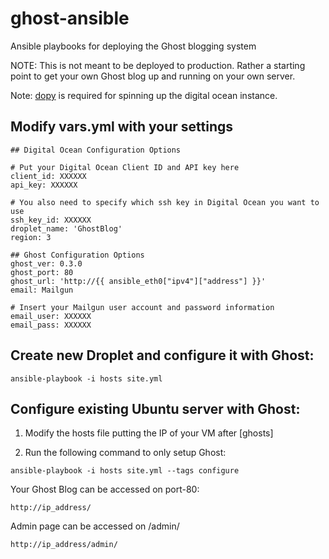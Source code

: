 ghost-ansible
=============

Ansible playbooks for deploying the Ghost blogging system

NOTE: This is not meant to be deployed to production.  Rather a starting point to get your own Ghost blog up and running on your own server.


Note: [dopy](https://pypi.python.org/pypi/dopy) is required for spinning up the digital ocean instance.


## Modify vars.yml with your settings
```
## Digital Ocean Configuration Options

# Put your Digital Ocean Client ID and API key here
client_id: XXXXXX
api_key: XXXXXX

# You also need to specify which ssh key in Digital Ocean you want to use
ssh_key_id: XXXXXX
droplet_name: 'GhostBlog'
region: 3

## Ghost Configuration Options
ghost_ver: 0.3.0
ghost_port: 80
ghost_url: 'http://{{ ansible_eth0["ipv4"]["address"] }}'
email: Mailgun

# Insert your Mailgun user account and password information
email_user: XXXXXX
email_pass: XXXXXX
```

## Create new Droplet and configure it with Ghost:

```
ansible-playbook -i hosts site.yml
```

## Configure existing Ubuntu server with Ghost:

1. Modify the hosts file putting the IP of your VM after [ghosts]

2. Run the following command to only setup Ghost:

```
ansible-playbook -i hosts site.yml --tags configure
```

Your Ghost Blog can be accessed on port-80:
```
http://ip_address/
```
Admin page can be accessed on /admin/
```
http://ip_address/admin/
```
